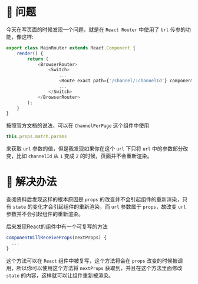 <!--
@key 7
@title React Router 使用 Url 传参后改变页面参数不刷新的解决方法
@date 2018-5-7
@labels React JavaScript 踩坑
@description 如果在 React Router 中使用了 Url 传参功能，如果只有 Url 参数发生了改变，可能不会触发页面的刷新，这是因为对 React 组件的生命周期理解不到位导致的，本文将详细阐述 bug 的发生的原因。
-->

# 🤔 问题
今天在写页面的时候发现一个问题，就是在 `React Router` 中使用了 `Url` 传参的功能，像这样:

```javascript
export class MainRouter extends React.Component {
    render() {
        return (
            <BrowserRouter>
                <Switch>
                    ...
                    <Route exact path={'/channel/:channelId'} component={ChannelPerPage}/>
                    ...
                </Switch>
            </BrowserRouter>
        );
    }
}
```

按照官方文档的说法，可以在 `ChannelPerPage` 这个组件中使用

```javascript
this.props.match.params
```

来获取 `url` 参数的值，但是我发现如果你在这个 `url` 下只将 `url` 中的参数部分改变，比如 `channelId` 从 `1` 变成 `2` 的时候，页面并不会重新渲染。

# 🧐 解决办法
查阅资料后发现这样的根本原因是 `props` 的改变并不会引起组件的重新渲染，只有 `state` 的变化才会引起组件的重新渲染，而 `url` 参数属于 `props`，故改变 `url` 参数并不会引起组件的重新渲染。

后来发现React的组件中有一个可复写的方法

```javascript
componentWillReceiveProps(nextProps) {
  ...
}
```

这个方法可以在 `React` 组件中被复写，这个方法将会在 `props` 改变的时候被调用，所以你可以使用这个方法将 `nextProps` 获取到，并且在这个方法里面修改 `state` 的内容，这样就可以让组件重新被渲染。
